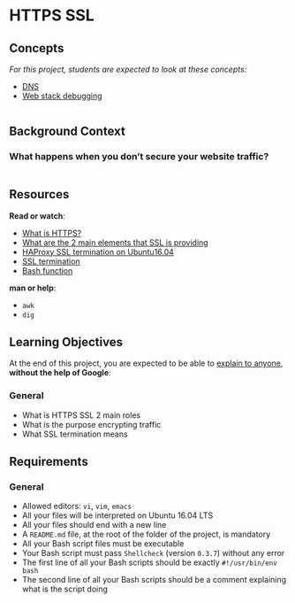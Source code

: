 # HTTPS SSL

<h2>Concepts</h2>
<div class="panel panel-default">
    <div class="panel-body">
      <p>
        <em>For this project, students are expected to look at these concepts:</em>
      </p>

<ul>
          <li>
            <a href="https://intranet.hbtn.io/concepts/12">DNS</a>
          </li>
          <li>
            <a href="https://intranet.hbtn.io/concepts/68">Web stack debugging</a>
          </li>
      </ul>
    </div>
</div>

<div class="well clean" id="project-description">
  <p><img src="https://s3.amazonaws.com/intranet-projects-files/holbertonschool-sysadmin_devops/276/FlhGPEK.png" alt="" style=""></p>

<h2>Background Context</h2>

<h3>What happens when you don’t secure your website traffic?</h3>

<p><img src="https://s3.amazonaws.com/intranet-projects-files/holbertonschool-sysadmin_devops/276/xCmOCgw.gif" alt="" style=""></p>

<h2>Resources</h2>

<p><strong>Read or watch</strong>:</p>

<ul>
<li><a href="https://www.instantssl.com/http-vs-https" title="What is HTTPS?" target="_blank">What is HTTPS?</a> </li>
<li><a href="https://www.sslshopper.com/why-ssl-the-purpose-of-using-ssl-certificates.html" title="What are the 2 main elements that SSL is providing" target="_blank">What are the 2 main elements that SSL is providing</a> </li>
<li><a href="https://devops.ionos.com/tutorials/install-and-configure-haproxy-load-balancer-on-ubuntu-1604/" title="HAProxy SSL termination on Ubuntu16.04" target="_blank">HAProxy SSL termination on Ubuntu16.04</a></li>
<li><a href="https://en.wikipedia.org/wiki/TLS_termination_proxy" title="SSL termination" target="_blank">SSL termination</a> </li>
<li><a href="https://tldp.org/LDP/abs/html/complexfunct.html" title="Bash function" target="_blank">Bash function</a> </li>
</ul>

<p><strong>man or help</strong>:</p>

<ul>
<li><code>awk</code></li>
<li><code>dig</code></li>
</ul>

<h2>Learning Objectives</h2>

<p>At the end of this project, you are expected to be able to <a href="https://fs.blog/feynman-learning-technique/" title="explain to anyone" target="_blank">explain to anyone</a>, <strong>without the help of Google</strong>:</p>

<h3>General</h3>

<ul>
<li>What is HTTPS SSL 2 main roles</li>
<li>What is the purpose encrypting traffic</li>
<li>What SSL termination means</li>
</ul>

<h2>Requirements</h2>

<h3>General</h3>

<ul>
<li>Allowed editors: <code>vi</code>, <code>vim</code>, <code>emacs</code></li>
<li>All your files will be interpreted on Ubuntu 16.04 LTS</li>
<li>All your files should end with a new line</li>
<li>A <code>README.md</code> file, at the root of the folder of the project, is mandatory</li>
<li>All your Bash script files must be executable</li>
<li>Your Bash script must pass <code>Shellcheck</code> (version <code>0.3.7</code>) without any error</li>
<li>The first line of all your Bash scripts should be exactly <code>#!/usr/bin/env bash</code></li>
<li>The second line of all your Bash scripts should be a comment explaining what is the script doing</li>
</ul>

</div>
